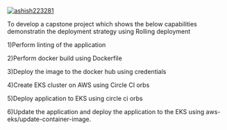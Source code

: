 [![ashish223281](https://circleci.com/gh/ashish223281/NanoDegreefinal.svg?style=svg)](https://circleci.com/gh/ashish223281/NanoDegreefinal)

To develop a capstone project which shows the below capabilities demonstratin the deployment strategy using Rolling deployment

1)Perform linting of the application

2)Perform docker build using Dockerfile

3)Deploy the image to the docker hub using credentials

4)Create EKS cluster on AWS using Circle CI orbs

5)Deploy application to EKS using circle ci orbs

6)Update the application and deploy the application to the EKS using aws-eks/update-container-image.